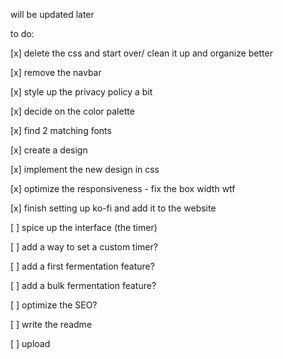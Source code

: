 will be updated later

to do:


[x] delete the css and start over/ clean it up and organize better

[x] remove the navbar

[x] style up the privacy policy a bit

[x] decide on the color palette

[x] find 2 matching fonts

[x] create a design

[x] implement the new design in css

[x] optimize the responsiveness - fix the box width wtf

[x] finish setting up ko-fi and add it to the website

[ ] spice up the interface (the timer)

[ ] add a way to set a custom timer?

[ ] add a first fermentation feature?

[ ] add a bulk fermentation feature?

[ ] optimize the SEO?

[ ] write the readme

[ ] upload 
